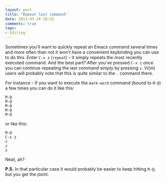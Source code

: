 ```yaml
---
layout: post
title: "Repeat last command"
date: 2013-03-26 18:32
comments: true
tags:
- Editing
---
```


Sometimes you'll want to quickly repeat an Emacs command several times and
more often than not it won't have a convenient keybinding you can use to
do this. Enter `C-x z` (`repeat`) - it simply repeats the most
recently executed command. And the best part? After you've pressed
`C-x z` once you can continue repeating the last command simply by
pressing `z`. Vi(m) users will probably note that this is quite similar
to the `.` command there.

For instance - if you want to execute the `mark-word` command
(bound to `M-@`) a few times you can do it like this:

```
M-@
M-@
M-@
M-@
M-@
```

or like this:

```
M-@
C-x z
z
z
z
```

Neat, ah?

**P.S.** In that particular case it would probably be easier to keep
hitting `M-@`, but you get the point.
